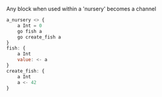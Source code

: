 Any block when used within a 'nursery' becomes a channel 


```javascript
a_nursery <> {
    a Int = 0
    go fish a
    go create_fish a
}
fish: {
    a Int
    value: <- a
}
create_fish: {
    a Int
    a <- 42
}

```